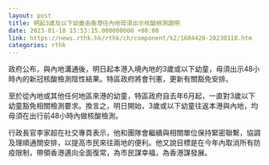 ```yaml
---
layout: post
title: 明起3歲及以下幼童由香港往內地毋須出示核酸檢測證明
date: 2023-01-18 15:53:15.000000000 +08:00
link: https://news.rthk.hk/rthk/ch/component/k2/1684428-20230118.htm
categories: rthk
---
```


政府公布，與內地溝通後，明日起本港入境內地的3歲或以下幼童，毋須出示48小時內的新冠核酸檢測陰性結果。特區政府將會刊憲，更新有關豁免安排。
 
至於從內地或其他任何地區來港的幼童，特區政府自去年6月起，一直對3歲以下幼童豁免相關檢測要求。換言之，明日開始，3歲或以下幼童往返本港與內地，均毋須在出行前48小時內做核酸檢測。

行政長官李家超在社交專頁表示，他和團隊會繼續與相關單位保持緊密聯繫，協調及理順通關安排，以提高市民來往兩地的便利。他又說目標是在今年內取消所有防疫限制，帶領香港邁向全面復常，為市民謀幸福，為香港謀發展。
